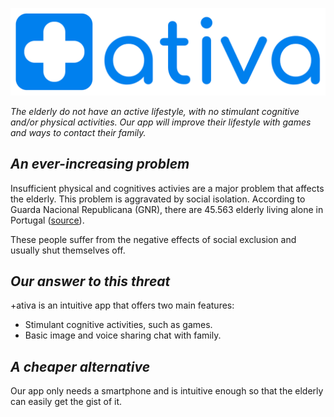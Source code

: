 ![mais ativa logo](https://raw.githubusercontent.com/aeloi98/mais_ativa/master/asset/mais_ativa_logo.png)

*The elderly do not have an active lifestyle, with no stimulant cognitive and/or physical activities. Our app will improve their lifestyle with games and ways to contact their family.*

## *An ever-increasing problem*

Insufficient physical and cognitives activies are a major problem that affects the elderly. This problem is aggravated by social isolation.
According to Guarda Nacional Republicana (GNR), there are 45.563 elderly living alone in Portugal ([source](https://www.noticiasaominuto.com/pais/1175994/mais-de-45-mil-idosos-vivem-sozinhos-isolados-ou-em-situacao-vulneravel)).

These people suffer from the negative effects of social exclusion and usually shut themselves off.

## *Our answer to this threat*

+ativa is an intuitive app that offers two main features:
- Stimulant cognitive activities, such as games.
- Basic image and voice sharing chat with family.

## *A cheaper alternative*

Our app only needs a smartphone and is intuitive enough so that the elderly can easily get the gist of it.
